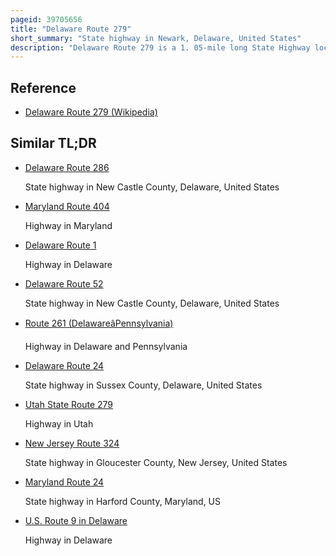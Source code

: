 ```yaml
---
pageid: 39705656
title: "Delaware Route 279"
short_summary: "State highway in Newark, Delaware, United States"
description: "Delaware Route 279 is a 1. 05-mile long State Highway located in northern New Castle County, Delaware. It is signed north-south and runs from the Maryland State Line Southwest of Newark where the Road continues as Maryland Route279 Northeast to de4 and de896 in Newark. De 279 follows a Four-Lane divided Highway called Elkton Road and Serves as Part of the Route connecting Elkton, Maryland with Newark. The Roadway is maintained by the Delaware Department of Transportation. De279 was originally the westernmost Section of De2 designated in the 1930s. This Section of Road was widened in 1972 into a divided Highway. In 2013 the De2 was truncated from the Maryland State Line to the East of Newark to simplify Route Designations through newark resulting in De279 being designated to the current Alignment."
---
```


## Reference

- [Delaware Route 279 (Wikipedia)](https://en.wikipedia.org/?curid=39705656)

## Similar TL;DR

- [Delaware Route 286](/tldr/en/delaware-route-286)

  State highway in New Castle County, Delaware, United States

- [Maryland Route 404](/tldr/en/maryland-route-404)

  Highway in Maryland

- [Delaware Route 1](/tldr/en/delaware-route-1)

  Highway in Delaware

- [Delaware Route 52](/tldr/en/delaware-route-52)

  State highway in New Castle County, Delaware, United States

- [Route 261 (DelawareâPennsylvania)](/tldr/en/route-261-delawarepennsylvania)

  Highway in Delaware and Pennsylvania

- [Delaware Route 24](/tldr/en/delaware-route-24)

  State highway in Sussex County, Delaware, United States

- [Utah State Route 279](/tldr/en/utah-state-route-279)

  Highway in Utah

- [New Jersey Route 324](/tldr/en/new-jersey-route-324)

  State highway in Gloucester County, New Jersey, United States

- [Maryland Route 24](/tldr/en/maryland-route-24)

  State highway in Harford County, Maryland, US

- [U.S. Route 9 in Delaware](/tldr/en/us-route-9-in-delaware)

  Highway in Delaware
